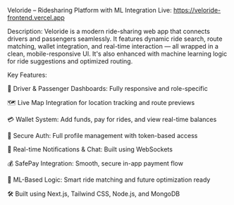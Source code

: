 Veloride – Ridesharing Platform with ML Integration
Live: https://veloride-frontend.vercel.app

Description:
Veloride is a modern ride-sharing web app that connects drivers and passengers seamlessly. It features dynamic ride search, route matching, wallet integration, and real-time interaction — all wrapped in a clean, mobile-responsive UI. It's also enhanced with machine learning logic for ride suggestions and optimized routing.

Key Features:

🧭 Driver & Passenger Dashboards: Fully responsive and role-specific

🗺️ Live Map Integration for location tracking and route previews

💳 Wallet System: Add funds, pay for rides, and view real-time balances

🔐 Secure Auth: Full profile management with token-based access

🔔 Real-time Notifications & Chat: Built using WebSockets

💰 SafePay Integration: Smooth, secure in-app payment flow

🤖 ML-Based Logic: Smart ride matching and future optimization ready

🛠️ Built using Next.js, Tailwind CSS, Node.js, and MongoDB
